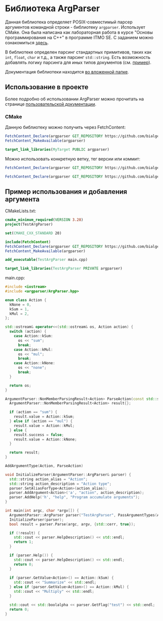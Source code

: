 # Библиотека ArgParser

Данная библиотека определяет POSIX-совместимый парсер аргументов командной строки - библиотеку `argparser`.
Использует CMake.
Она была написана как лабораторная работа в курсе "Основы программирования на C++" в программе ITMO SE.
С заданием можно ознакомиться [здесь](./TASK.md).

В библиотеке определен парсинг стандартных примитивов, таких как `int`, `float`, `char` и т.д., а также
парсинг `std::string`.
Есть возможность добавлять логику парсинга для иных типов документов (см. [пример](./bin/main.cpp)).

Документация библиотеки находится [во вложенной папке](./lib/argparser/docs/README.md).

## Использование в проекте

Более подробно об использовании ArgParser можно прочитать на странице 
[пользовательской документации](./lib/argparser/docs/ArgParser.md).

### CMake

Данную библиотеку можно получить через FetchContent:

```cmake
FetchContent_Declare(argparser GIT_REPOSITORY https://github.com/bialger/ArgParser)
FetchContent_MakeAvailable(argparser)

target_link_libraries(MyTarget PUBLIC argparser)
```

Можно использовать конкретную ветку, тег версии или коммит:

```cmake
FetchContent_Declare(argparser GIT_REPOSITORY https://github.com/bialger/ArgParser GIT_TAG dev)
```

```cmake
FetchContent_Declare(argparser GIT_REPOSITORY https://github.com/bialger/ArgParser GIT_TAG v1.1.0)
```

## Пример использования и добавления аргумента

CMakeLists.txt:

```cmake
cmake_minimum_required(VERSION 3.28)
project(TestArgParser)

set(CMAKE_CXX_STANDARD 20)

include(FetchContent)
FetchContent_Declare(argparser GIT_REPOSITORY https://github.com/bialger/ArgParser)
FetchContent_MakeAvailable(argparser)

add_executable(TestArgParser main.cpp)

target_link_libraries(TestArgParser PRIVATE argparser)
```

main.cpp:

```cpp
#include <iostream>
#include <argparser/ArgParser.hpp>

enum class Action {
  kNone = 0,
  kSum = 1,
  kMul = 2,
};

std::ostream& operator<<(std::ostream& os, Action action) {
  switch (action) {
    case Action::kSum:
      os << "sum";
      break;
    case Action::kMul:
      os << "mul";
      break;
    case Action::kNone:
      os << "none";
      break;
  }

  return os;
}

ArgumentParser::NonMemberParsingResult<Action> ParseAction(const std::string& action) {
  ArgumentParser::NonMemberParsingResult<Action> result{};

  if (action == "sum") {
    result.value = Action::kSum;
  } else if (action == "mul") {
    result.value = Action::kMul;
  } else {
    result.success = false;
    result.value = Action::kNone;
  }

  return result;
}

AddArgumentType(Action, ParseAction)

void InitializeParser(ArgumentParser::ArgParser& parser) {
  std::string action_alias = "Action";
  std::string action_description = "Action type";
  parser.SetAliasForType<Action>(action_alias);
  parser.AddArgument<Action>('a', "action", action_description);
  parser.AddHelp('h', "help", "Program accumulate arguments");
}

int main(int argc, char *argv[]) {
  ArgumentParser::ArgParser parser("TestArgParser", PassArgumentTypes(Action));
  InitializeParser(parser);
  bool result = parser.Parse(argc, argv, {std::cerr, true});

  if (!result) {
    std::cout << parser.HelpDescription() << std::endl;
    return 1;
  }

  if (parser.Help()) {
    std::cout << parser.HelpDescription() << std::endl;
    return 0;
  }
  
  if (parser.GetValue<Action>() == Action::kSum) {
    std::cout << "Summarize" << std::endl;
  } else if (parser.GetValue<Action>() == Action::kMul) {
    std::cout << "Multiply" << std::endl;
  }

  std::cout << std::boolalpha << parser.GetFlag("test") << std::endl;
  return 0;
}
```
